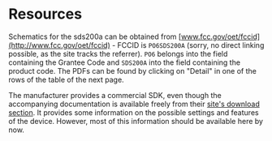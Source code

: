 # Resources

Schematics for the sds200a can be obtained from [www.fcc.gov/oet/fccid](http://www.fcc.gov/oet/fccid) - FCCID is `PO6SDS200A` (sorry, no direct linking possible, as the site tracks the referrer). `PO6` belongs into the field containing the Grantee Code and `SDS200A` into the field containing the product code. The PDFs can be found by clicking on "Detail" in one of the rows of the table of the next page.

The manufacturer provides a commercial SDK, even though the accompanying documentation is available freely from their [site's download section](http://www.softdsp.com/BIBoard/list.php?id=eng_download). It provides some information on the possible settings and features of the device.
However, most of this information should be available here by now.
